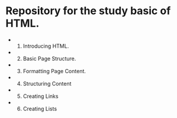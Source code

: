 
# Repository for the study basic of HTML.

* 1. Introducing HTML.

* 2. Basic Page Structure.

* 3. Formatting Page Content.

* 4. Structuring Content

* 5. Creating Links

* 6. Creating Lists